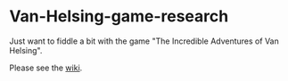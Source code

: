 Van-Helsing-game-research
=========================

Just want to fiddle a bit with the game "The Incredible Adventures of Van Helsing".

Please see the [wiki](https://github.com/SteffenL/Van-Helsing-game-research/wiki).